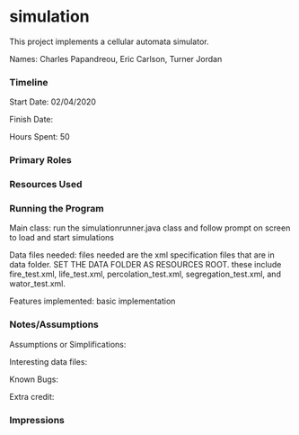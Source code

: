 simulation
====

This project implements a cellular automata simulator.

Names: Charles Papandreou, Eric Carlson, Turner Jordan

### Timeline

Start Date: 02/04/2020

Finish Date: 

Hours Spent: 50

### Primary Roles


### Resources Used


### Running the Program

Main class: run the simulationrunner.java class and follow prompt on screen to load and start simulations

Data files needed: files needed are the xml specification files that are in data folder. SET THE DATA FOLDER AS RESOURCES ROOT. these include fire_test.xml, life_test.xml, percolation_test.xml, segregation_test.xml, and wator_test.xml.

Features implemented: basic implementation



### Notes/Assumptions

Assumptions or Simplifications:

Interesting data files:

Known Bugs:

Extra credit:


### Impressions

